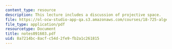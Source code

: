 ```yaml
---
content_type: resource
description: This lecture includes a discussion of projective space.
file: https://ol-ocw-studio-app-qa.s3.amazonaws.com/courses/18-725-algebraic-geometry-fall-2003/8a7214bc8acfc54d2fe9fb2a1c261815_notes091603.pdf
file_type: application/pdf
resourcetype: Document
title: notes091603.pdf
uid: 8a7214bc-8acf-c54d-2fe9-fb2a1c261815
---
```

